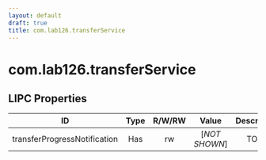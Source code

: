 ```yaml
---
layout: default
draft: true
title: com.lab126.transferService
---
```


# com.lab126.transferService

## LIPC Properties

| ID                           | Type | R/W/RW | Value         | Description |
|:----------------------------:|:----:|:------:|:-------------:|:-----------:|
| transferProgressNotification | Has  | rw     | [*NOT SHOWN*] | TODO        |